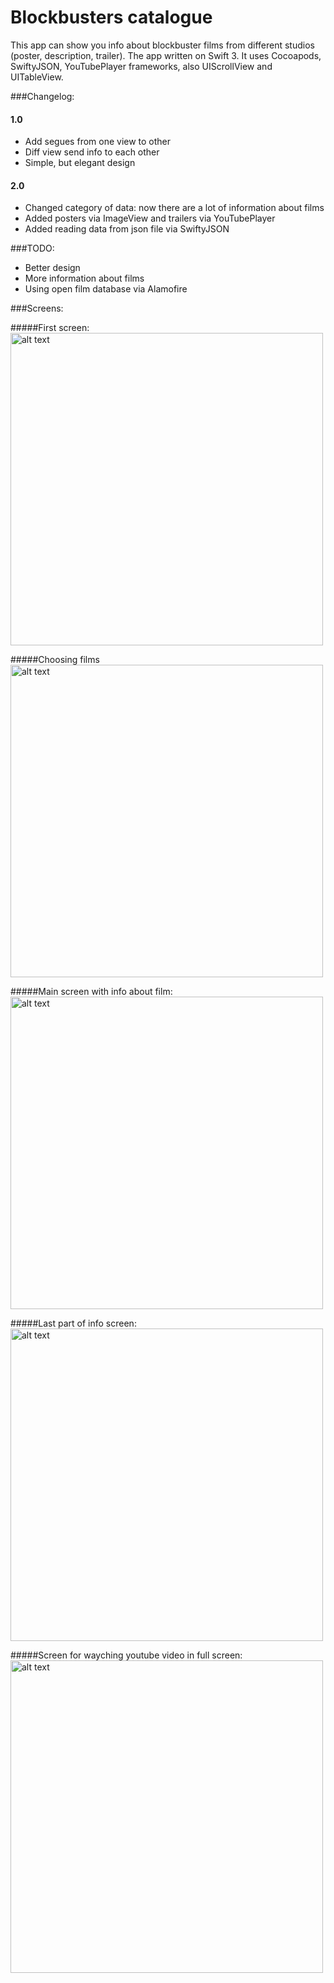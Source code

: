 # Blockbusters catalogue

This app can show you info about blockbuster films from different studios (poster, description, trailer).
The app written on Swift 3. It uses Cocoapods, SwiftyJSON, YouTubePlayer frameworks, also UIScrollView and UITableView.

###Changelog:
#### 1.0
* Add segues from one view to other
* Diff view send info to each other
* Simple, but elegant design

#### 2.0
* Changed category of data: now there are a lot of information about films
* Added posters via ImageView and trailers via YouTubePlayer
* Added reading data from json file via SwiftyJSON

###TODO:
* Better design
* More information about films
* Using open film database via Alamofire

###Screens:

#####First screen: 
<img src="Catalogue/Screenshots/First screen.png" alt="alt text" height="500">

#####Choosing films 
<img src="Catalogue/Screenshots/Choosing dilm.png" alt="alt text" height="500">

#####Main screen with info about film: 
<img src="Catalogue/Screenshots/Main screen.png" alt="alt text" height="500">

#####Last part of info screen: 
<img src="Catalogue/Screenshots/Scrolling.png" alt="alt text" height="500">

#####Screen for wayching youtube video in full screen: 
<img src="Catalogue/Screenshots/Youtube video.png" alt="alt text" height="500">
